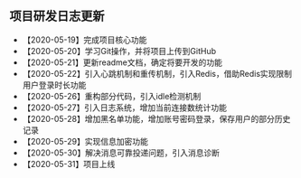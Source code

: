 ## 项目研发日志更新
- 【2020-05-19】完成项目核心功能
- 【2020-05-20】学习Git操作，并将项目上传到GitHub
- 【2020-05-21】更新readme文档，确定将要开发的功能
- 【2020-05-22】引入心跳机制和重传机制，引入Redis，借助Redis实现限制用户登录时长功能
- 【2020-05-26】重构部分代码，引入idle检测机制
- 【2020-05-27】引入日志系统，增加当前连接数统计功能
- 【2020-05-28】增加黑名单功能，增加账号密码登录，保存用户的部分历史记录
- 【2020-05-29】实现信息加密功能
- 【2020-05-30】解决消息可靠投递问题，引入消息诊断
- 【2020-05-31】项目上线

